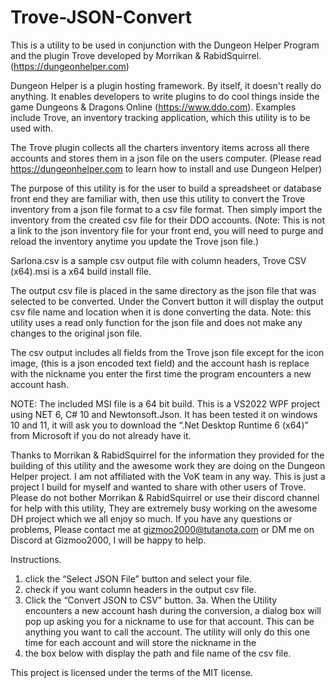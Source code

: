 # Trove-JSON-Convert
This is a utility to be used in conjunction with the Dungeon Helper Program and the plugin Trove developed by Morrikan & RabidSquirrel. (https://dungeonhelper.com) 

Dungeon Helper is a plugin hosting framework. By itself, it doesn't really do anything. It enables developers to write plugins to do cool things inside the game Dungeons & Dragons Online (https://www.ddo.com). Examples include Trove, an inventory tracking application, which this utility is to be used with.

The Trove plugin collects all the charters inventory items across all there accounts and stores them in a json file on the users computer. (Please read https://dungeonhelper.com to learn how to install and use Dungeon Helper)

The purpose of this utility is for the user to build a spreadsheet or database front end they are familiar with, then use this utility to convert the Trove inventory from a json file format to a csv file format. Then simply import the inventory from the created csv file for their DDO accounts. (Note: This is not a link to the json inventory file for your front end, you will need to purge and reload the inventory anytime you update the Trove json file.) 

Sarlona.csv is a sample csv output file with column headers, Trove CSV (x64).msi is a x64 build install file.

The output csv file is placed in the same directory as the json file that was selected to be converted. Under the Convert button it will display the output csv file name and location when it is done converting the data. Note: this utility uses a read only function for the json file and does not make any changes to the original json file.

The csv output includes all fields from the Trove json file except for the icon image, (this is a json encoded text field) and the account hash is replace with the nickname you enter the first time the program encounters a new account hash. 

NOTE: The included MSI file is a 64 bit build. 
This is a VS2022 WPF project using NET 6, C# 10 and Newtonsoft.Json. 
It has been tested it on windows 10 and 11, it will ask you to download the “.Net Desktop Runtime 6 (x64)” from Microsoft if you do not already have it. 

Thanks to Morrikan & RabidSquirrel for the information they provided for the building of this utility and the awesome work they are doing on the Dungeon Helper project. I am not affiliated with the VoK team in any way. This is just a project I build for myself and wanted to share with other users of Trove. Please do not bother Morrikan & RabidSquirrel or use their discord channel for help with this utility, They are extremely busy working on the awesome DH project which we all enjoy so much. If you have any questions or problems, Please contact me at gizmoo2000@tutanota.com or DM me on Discord at Gizmoo2000, I will be happy to help.

Instructions.

1. click the “Select JSON File” button and select your file.
2. check if you want column headers in the output csv file.
3. Click the “Convert JSON to CSV” button.
3a.	When the Utility encounters a new account hash during the conversion, a dialog box will pop up asking you for a nickname to use for that account. This can be anything you want to call the account. The utility will only do this one time for each account and will store the nickname in the 
4. the box below with display the path and file name of the csv file.

This project is licensed under the terms of the MIT license.
